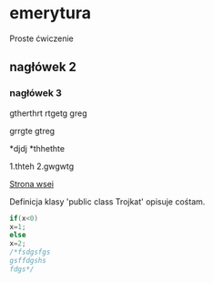 # emerytura
Proste ćwiczenie


## nagłówek 2
### nagłówek 3

gtherthrt
rtgetg
greg

grrgte
gtreg

*djdj
*thhethte

1.thteh
2.gwgwtg

[Strona wsei](http://wsei.edu.pl)


Definicja klasy 'public class Trojkat' opisuje cośtam.

```csharp
if(x<0)
x=1;
else
x=2;
/*fsdgsfgs
gsffdgshs
fdgs*/
```
